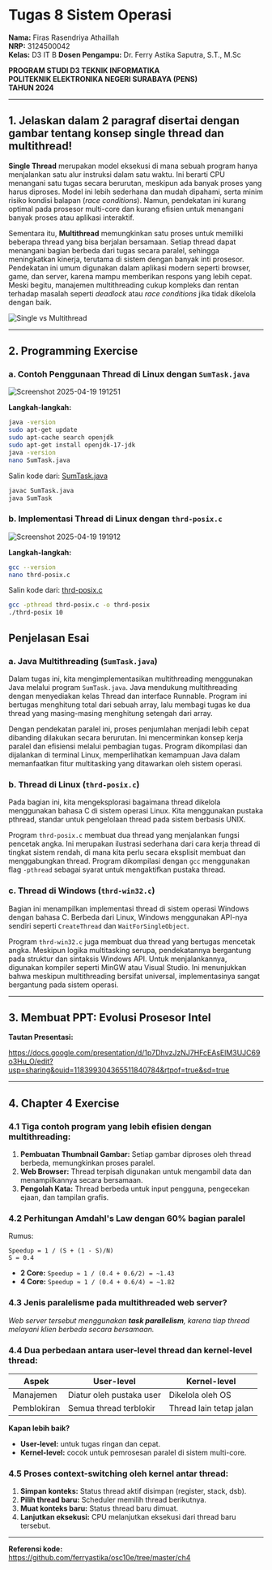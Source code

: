 # Tugas 8 Sistem Operasi

**Nama:** Firas Rasendriya Athaillah  
**NRP:** 3124500042  
**Kelas:** D3 IT B
**Dosen Pengampu:** Dr. Ferry Astika Saputra, S.T., M.Sc  

**PROGRAM STUDI D3 TEKNIK INFORMATIKA**  
**POLITEKNIK ELEKTRONIKA NEGERI SURABAYA (PENS)**  
**TAHUN 2024**

---

## 1. Jelaskan dalam 2 paragraf disertai dengan gambar tentang konsep single thread dan multithread!

**Single Thread** merupakan model eksekusi di mana sebuah program hanya menjalankan satu alur instruksi dalam satu waktu. Ini berarti CPU menangani satu tugas secara berurutan, meskipun ada banyak proses yang harus diproses. Model ini lebih sederhana dan mudah dipahami, serta minim risiko kondisi balapan (*race conditions*). Namun, pendekatan ini kurang optimal pada prosesor multi-core dan kurang efisien untuk menangani banyak proses atau aplikasi interaktif.

Sementara itu, **Multithread** memungkinkan satu proses untuk memiliki beberapa thread yang bisa berjalan bersamaan. Setiap thread dapat menangani bagian berbeda dari tugas secara paralel, sehingga meningkatkan kinerja, terutama di sistem dengan banyak inti prosesor. Pendekatan ini umum digunakan dalam aplikasi modern seperti browser, game, dan server, karena mampu memberikan respons yang lebih cepat. Meski begitu, manajemen multithreading cukup kompleks dan rentan terhadap masalah seperti *deadlock* atau *race conditions* jika tidak dikelola dengan baik.

![Single vs Multithread](https://github.com/user-attachments/assets/d48ea74f-5372-461d-81aa-68857d7a6bbb)

---

## 2. Programming Exercise

### a. Contoh Penggunaan Thread di Linux dengan `SumTask.java`

![Screenshot 2025-04-19 191251](https://github.com/user-attachments/assets/508885be-c867-483e-bc49-ceb064a164ad)


**Langkah-langkah:**

```bash
java -version
sudo apt-get update
sudo apt-cache search openjdk
sudo apt-get install openjdk-17-jdk
java -version
nano SumTask.java
```

Salin kode dari: [SumTask.java](https://github.com/ferryastika/osc10e/blob/master/ch4/SumTask.java)

```bash
javac SumTask.java
java SumTask
```

### b. Implementasi Thread di Linux dengan `thrd-posix.c`

![Screenshot 2025-04-19 191912](https://github.com/user-attachments/assets/fe7c5230-7552-419f-93f5-054513070a3b)

**Langkah-langkah:**

```bash
gcc --version
nano thrd-posix.c
```

Salin kode dari: [thrd-posix.c](https://github.com/ferryastika/osc10e/blob/master/ch4/thrd-posix.c)

```bash
gcc -pthread thrd-posix.c -o thrd-posix
./thrd-posix 10
```
## Penjelasan Esai

### a. Java Multithreading (`SumTask.java`)

Dalam tugas ini, kita mengimplementasikan multithreading menggunakan Java melalui program `SumTask.java`. Java mendukung multithreading dengan menyediakan kelas Thread dan interface Runnable. Program ini bertugas menghitung total dari sebuah array, lalu membagi tugas ke dua thread yang masing-masing menghitung setengah dari array.

Dengan pendekatan paralel ini, proses penjumlahan menjadi lebih cepat dibanding dilakukan secara berurutan. Ini mencerminkan konsep kerja paralel dan efisiensi melalui pembagian tugas. Program dikompilasi dan dijalankan di terminal Linux, memperlihatkan kemampuan Java dalam memanfaatkan fitur multitasking yang ditawarkan oleh sistem operasi.

### b. Thread di Linux (`thrd-posix.c`)

Pada bagian ini, kita mengeksplorasi bagaimana thread dikelola menggunakan bahasa C di sistem operasi Linux. Kita menggunakan pustaka pthread, standar untuk pengelolaan thread pada sistem berbasis UNIX.

Program `thrd-posix.c` membuat dua thread yang menjalankan fungsi pencetak angka. Ini merupakan ilustrasi sederhana dari cara kerja thread di tingkat sistem rendah, di mana kita perlu secara eksplisit membuat dan menggabungkan thread. Program dikompilasi dengan `gcc` menggunakan flag `-pthread` sebagai syarat untuk mengaktifkan pustaka thread.

### c. Thread di Windows (`thrd-win32.c`)

Bagian ini menampilkan implementasi thread di sistem operasi Windows dengan bahasa C. Berbeda dari Linux, Windows menggunakan API-nya sendiri seperti `CreateThread` dan `WaitForSingleObject`.

Program `thrd-win32.c` juga membuat dua thread yang bertugas mencetak angka. Meskipun logika multitasking serupa, pendekatannya bergantung pada struktur dan sintaksis Windows API. Untuk menjalankannya, digunakan kompiler seperti MinGW atau Visual Studio. Ini menunjukkan bahwa meskipun multithreading bersifat universal, implementasinya sangat bergantung pada sistem operasi.

---

## 3. Membuat PPT: Evolusi Prosesor Intel

**Tautan Presentasi:** 

https://docs.google.com/presentation/d/1p7DhvzJzNJ7HFcEAsElM3UJC69o3Hu_O/edit?usp=sharing&ouid=118399304365511840784&rtpof=true&sd=true

---

## 4. Chapter 4 Exercise

### 4.1 Tiga contoh program yang lebih efisien dengan multithreading:

1. **Pembuatan Thumbnail Gambar:** Setiap gambar diproses oleh thread berbeda, memungkinkan proses paralel.  
2. **Web Browser:** Thread terpisah digunakan untuk mengambil data dan menampilkannya secara bersamaan.  
3. **Pengolah Kata:** Thread berbeda untuk input pengguna, pengecekan ejaan, dan tampilan grafis.

### 4.2 Perhitungan Amdahl's Law dengan 60% bagian paralel

Rumus:
```
Speedup = 1 / (S + (1 - S)/N)
S = 0.4
```

- **2 Core:** `Speedup ≈ 1 / (0.4 + 0.6/2) = ~1.43`
- **4 Core:** `Speedup ≈ 1 / (0.4 + 0.6/4) = ~1.82`

### 4.3 Jenis paralelisme pada multithreaded web server?

*Web server tersebut menggunakan **task parallelism**, karena tiap thread melayani klien berbeda secara bersamaan.*

### 4.4 Dua perbedaan antara user-level thread dan kernel-level thread:

| Aspek | User-level | Kernel-level |
|-------|-------------|----------------|
| Manajemen | Diatur oleh pustaka user | Dikelola oleh OS |
| Pemblokiran | Semua thread terblokir | Thread lain tetap jalan |

**Kapan lebih baik?**  
- **User-level:** untuk tugas ringan dan cepat.  
- **Kernel-level:** cocok untuk pemrosesan paralel di sistem multi-core.

### 4.5 Proses context-switching oleh kernel antar thread:

1. **Simpan konteks:** Status thread aktif disimpan (register, stack, dsb).
2. **Pilih thread baru:** Scheduler memilih thread berikutnya.
3. **Muat konteks baru:** Status thread baru dimuat.
4. **Lanjutkan eksekusi:** CPU melanjutkan eksekusi dari thread baru tersebut.

---

**Referensi kode:**  
https://github.com/ferryastika/osc10e/tree/master/ch4
